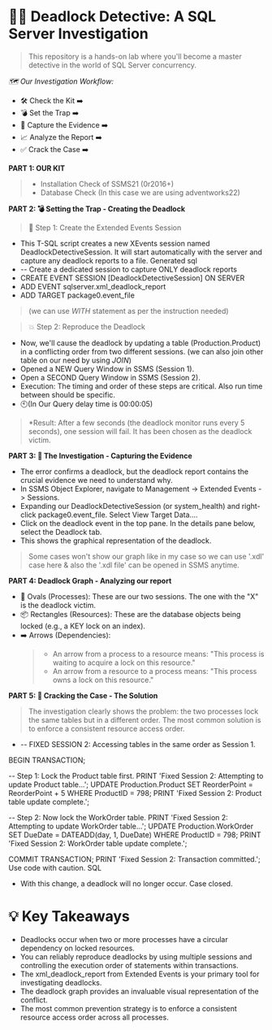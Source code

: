 # 🕵️‍♂️ Deadlock Detective: A SQL Server Investigation
>This repository is a hands-on lab where you'll become a master detective in the world of SQL Server concurrency.

*🗺️ Our Investigation Workflow:*
* 🛠️ Check the Kit ➡️ 
* 💣 Set the Trap ➡️ 
* 📸 Capture the Evidence ➡️ 
* 📈 Analyze the Report ➡️ 
* ✅ Crack the Case ➡️


**PART 1: OUR KIT**
> * Installation Check of SSMS21 (0r2016+)
> * Database Check (In this case we are using adventworks22)

**PART 2: 💣 Setting the Trap - Creating the Deadlock**
>📸 Step 1: Create the Extended Events Session
* This T-SQL script creates a new XEvents session named DeadlockDetectiveSession. It will start automatically with the server and capture any deadlock reports to a file.
Generated sql
* -- Create a dedicated session to capture ONLY deadlock reports
* CREATE EVENT SESSION [DeadlockDetectiveSession] ON SERVER
* ADD EVENT sqlserver.xml_deadlock_report
* ADD TARGET package0.event_file
>(we can use *WITH* statement as per the instruction needed)

>💥 Step 2: Reproduce the Deadlock
* Now, we'll cause the deadlock by updating a table (Production.Product) in a conflicting order from two different sessions. (we can also join other table on our need by using *JOIN*)
* Opened a NEW Query Window in SSMS (Session 1).
* Open a SECOND Query Window in SSMS (Session 2).
* Execution: The timing and order of these steps are critical. Also run time between should be specific.
* 🕙(In Our Query delay time is 00:00:05)
>*Result: After a few seconds (the deadlock monitor runs every 5 seconds), one session will fail. It has been chosen as the deadlock victim.

**PART 3: 🔎 The Investigation - Capturing the Evidence**
* The error confirms a deadlock, but the deadlock report contains the crucial evidence we need to understand why.
* In SSMS Object Explorer, navigate to Management -> Extended Events -> Sessions.
* Expanding our DeadlockDetectiveSession (or system_health) and right-click package0.event_file. Select View Target Data....
* Click on the deadlock event in the top pane. In the details pane below, select the Deadlock tab.
* This shows the graphical representation of the deadlock.
> Some cases won't show our graph like in my case so we can use '.xdl' case here & also the '.xdl file' can be opened in SSMS anytime.

**PART 4: Deadlock Graph - Analyzing our report**
* 🔵 Ovals (Processes): These are our two sessions. The one with the "X" is the deadlock victim.
* 📦 Rectangles (Resources): These are the database objects being locked (e.g., a KEY lock on an index).
* ➡️ Arrows (Dependencies):
   > * An arrow from a process to a resource means: "This process is waiting to acquire a lock on this resource."
   > * An arrow from a resource to a process means: "This process owns a lock on this resource."

**PART 5: 🔑 Cracking the Case - The Solution**
>The investigation clearly shows the problem: the two processes lock the same tables but in a different order. The most common solution is to enforce a consistent resource access order.

* -- FIXED SESSION 2: Accessing tables in the same order as Session 1.

BEGIN TRANSACTION;

-- Step 1: Lock the Product table first.
PRINT 'Fixed Session 2: Attempting to update Product table...';
UPDATE Production.Product
SET ReorderPoint = ReorderPoint + 5
WHERE ProductID = 798;
PRINT 'Fixed Session 2: Product table update complete.';

-- Step 2: Now lock the WorkOrder table.
PRINT 'Fixed Session 2: Attempting to update WorkOrder table...';
UPDATE Production.WorkOrder
SET DueDate = DATEADD(day, 1, DueDate)
WHERE ProductID = 798;
PRINT 'Fixed Session 2: WorkOrder table update complete.';

COMMIT TRANSACTION;
PRINT 'Fixed Session 2: Transaction committed.';
Use code with caution.
SQL
* With this change, a deadlock will no longer occur. Case closed.
# 💡 Key Takeaways
* Deadlocks occur when two or more processes have a circular dependency on locked resources.
* You can reliably reproduce deadlocks by using multiple sessions and controlling the execution order of statements within transactions.
* The xml_deadlock_report from Extended Events is your primary tool for investigating deadlocks.
* The deadlock graph provides an invaluable visual representation of the conflict.
* The most common prevention strategy is to enforce a consistent resource access order across all processes.
